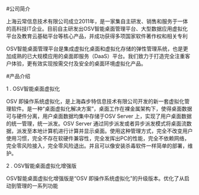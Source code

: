#公司简介

上海云常信息技术有限公司成立2011年，是一家集自主研发、销售和服务于一体的高科技IT企业。目前自主研发出OSV智能桌面管理平台、大型数据应用虚拟化平台及教育云基础平台等核心产品，并成功获得多项国家软件著作权和相关专利

OSV智能桌面管理平台是集成虚拟化桌面和虚拟化存储的弹性管理系统，也是更加成熟的已大规模应用的桌面即服务（DaaS）平台。我们致力于打造完全注重客户体验，更有效实现按需交付及安全的桌面环境虚拟化产品。

 
#产品介绍

1 . OSV智能桌面虚拟化   

OSV 即操作系统虚拟化，是上海森步特信息技术有限公司开发的新一套虚拟化管理软件。是一种“桌面虚拟化解决方案”，桌面工作在裸金属架构下，使得桌面数据可与硬件分离，用户桌面数据均集中存储于OSV Server 上，实现了用户桌面数据的统一管理，统一派发。OSV Server 通过同步派发或者异步派发模式将桌面流数据，派发至本地计算机进行计算并显示桌面。使用这种管理方式，完全不改变用户使用习惯，完全不存在软硬件兼容性，完全发挥出PC的性能，完全不依赖网络，完全零风险接入，完全零风险退出。并且可以像安装杀毒软件一样简单的部署，维护。

2 . OSV智能桌面虚拟化增强版

OSV智能桌面虚拟化增强版是“OSV 即操作系统虚拟化”的升级版本。优化了从启动到管理的一系列功能



